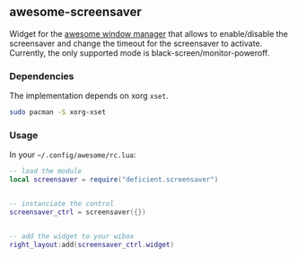 ## awesome-screensaver

Widget for the [awesome window manager](https://awesome.naquadah.org/) that
allows to enable/disable the screensaver and change the timeout for the
screensaver to activate. Currently, the only supported mode is
black-screen/monitor-poweroff.


### Dependencies

The implementation depends on xorg ``xset``.

```bash
sudo pacman -S xorg-xset
```


### Usage

In your `~/.config/awesome/rc.lua`:

```lua
-- load the module
local screensaver = require("deficient.screensaver")


-- instanciate the control
screensaver_ctrl = screensaver({})


-- add the widget to your wibox
right_layout:add(screensaver_ctrl.widget)
```
